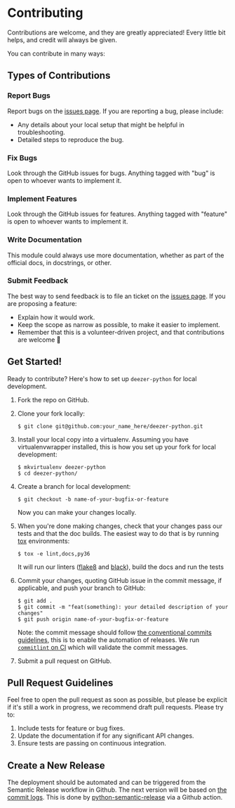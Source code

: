 # Contributing

Contributions are welcome, and they are greatly appreciated! Every little bit helps, and credit will always be given.

You can contribute in many ways:

## Types of Contributions

### Report Bugs

Report bugs on the [issues
page](https://github.com/browniebroke/deezer-python/issues). If you are
reporting a bug, please include:

-   Any details about your local setup that might be helpful in
    troubleshooting.
-   Detailed steps to reproduce the bug.

### Fix Bugs

Look through the GitHub issues for bugs. Anything tagged with "bug" is
open to whoever wants to implement it.

### Implement Features

Look through the GitHub issues for features. Anything tagged with
"feature" is open to whoever wants to implement it.

### Write Documentation

This module could always use more documentation, whether as part of the
official docs, in docstrings, or other.

### Submit Feedback

The best way to send feedback is to file an ticket on the [issues
page](https://github.com/browniebroke/deezer-python/issues). If you are
proposing a feature:

-   Explain how it would work.
-   Keep the scope as narrow as possible, to make it easier to
    implement.
-   Remember that this is a volunteer-driven project, and that
    contributions are welcome 🙂

## Get Started!

Ready to contribute? Here's how to set up `deezer-python` for local
development.

1.  Fork the repo on GitHub.

2.  Clone your fork locally:

        $ git clone git@github.com:your_name_here/deezer-python.git

3.  Install your local copy into a virtualenv. Assuming you have
    virtualenvwrapper installed, this is how you set up your fork for
    local development:

        $ mkvirtualenv deezer-python
        $ cd deezer-python/

4.  Create a branch for local development:

        $ git checkout -b name-of-your-bugfix-or-feature

    Now you can make your changes locally.

5.  When you're done making changes, check that your changes pass our
    tests and that the doc builds. The easiest way to do that is by
    running [tox](http://tox.readthedocs.io/en/stable/index.html)
    environments:

        $ tox -e lint,docs,py36

    It will run our linters
    ([flake8](http://flake8.pycqa.org/en/latest/) and
    [black](https://github.com/ambv/black)), build the docs and run the
    tests

6.  Commit your changes, quoting GitHub issue in the commit message, if
    applicable, and push your branch to GitHub:

        $ git add .
        $ git commit -m "feat(something): your detailed description of your changes"
        $ git push origin name-of-your-bugfix-or-feature
    
    Note: the commit message should follow [the conventional commits guidelines][1],
    this is to enable the automation of releases. We run [`commitlint` on CI][2] 
    which will validate the commit messages.

7.  Submit a pull request on GitHub.

[1]: https://www.conventionalcommits.org
[2]: https://github.com/marketplace/actions/commit-linter

## Pull Request Guidelines

Feel free to open the pull request as soon as possible, but please be
explicit if it's still a work in progress, we recommend draft pull
requests. Please try to:

1.  Include tests for feature or bug fixes.
2.  Update the documentation if for any significant API changes.
3.  Ensure tests are passing on continuous integration.

## Create a New Release

The deployment should be automated and can be triggered from the Semantic Release 
workflow in Github. The next version will be based on [the commit logs][3]. 
This is done by [python-semantic-release][4] via a Github action.

[3]: https://python-semantic-release.readthedocs.io/en/latest/commit-log-parsing.html#commit-log-parsing
[4]: https://python-semantic-release.readthedocs.io/en/latest/index.html
